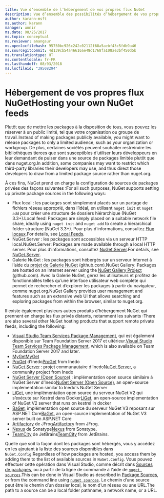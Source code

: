 ```yaml
---
title: Vue d’ensemble de l’hébergement de vos propres flux NuGet
description: Vue d’ensemble des possibilités d’hébergement de vos propres galeries ou flux de packages NuGet localement ou à distance.
author: karann-msft
ms.author: karann
manager: unnir
ms.date: 08/25/2017
ms.topic: conceptual
ms.reviewer: anangaur
ms.openlocfilehash: 95750bc926c242c02112f68a5aebf43c5fdb9a46
ms.sourcegitcommit: 4d139cb54a46616ae48d1768fa108ae3bf450d5b
ms.translationtype: HT
ms.contentlocale: fr-FR
ms.lasthandoff: 08/03/2018
ms.locfileid: "39508294"
---
```

# <a name="hosting-your-own-nuget-feeds"></a><span data-ttu-id="119f0-103">Hébergement de vos propres flux NuGet</span><span class="sxs-lookup"><span data-stu-id="119f0-103">Hosting your own NuGet feeds</span></span>

<span data-ttu-id="119f0-104">Plutôt que de mettre les packages à la disposition de tous, vous pouvez les réserver à un public limité, tel que votre organisation ou groupe de travail.</span><span class="sxs-lookup"><span data-stu-id="119f0-104">Instead of making packages publicly available, you might want to release packages to only a limited audience, such as your organization or workgroup.</span></span> <span data-ttu-id="119f0-105">De plus, certaines sociétés peuvent souhaiter restreindre les bibliothèques tierces que sont susceptibles d’utiliser leurs développeurs en leur demandant de puiser dans une source de packages limitée plutôt que dans nuget.org.</span><span class="sxs-lookup"><span data-stu-id="119f0-105">In addition, some companies may want to restrict which third-party libraries their developers may use, and thus direct those developers to draw from a limited package source rather than nuget.org.</span></span>

<span data-ttu-id="119f0-106">À ces fins, NuGet prend en charge la configuration de sources de packages privées des façons suivantes :</span><span class="sxs-lookup"><span data-stu-id="119f0-106">For all such purposes, NuGet supports setting up private package sources in the following ways:</span></span>

- <span data-ttu-id="119f0-107">Flux local : les packages sont simplement placés sur un partage de fichiers réseau approprié, dans l’idéal, en utilisant `nuget init` et `nuget add` pour créer une structure de dossiers hiérarchique (NuGet 3.3+).</span><span class="sxs-lookup"><span data-stu-id="119f0-107">Local feed: Packages are simply placed on a suitable network file share, ideally using `nuget init` and `nuget add` to create a hierarchical folder structure (NuGet 3.3+).</span></span> <span data-ttu-id="119f0-108">Pour plus d’informations, consultez [Flux locaux](../hosting-packages/local-feeds.md).</span><span class="sxs-lookup"><span data-stu-id="119f0-108">For details, see [Local Feeds](../hosting-packages/local-feeds.md).</span></span>
- <span data-ttu-id="119f0-109">NuGet.Server : les packages sont accessibles via un serveur HTTP local.</span><span class="sxs-lookup"><span data-stu-id="119f0-109">NuGet.Server: Packages are made available through a local HTTP server.</span></span> <span data-ttu-id="119f0-110">Pour plus d’informations, consultez [NuGet.Server](../hosting-packages/nuget-server.md).</span><span class="sxs-lookup"><span data-stu-id="119f0-110">For details, see [NuGet.Server](../hosting-packages/nuget-server.md).</span></span>
- <span data-ttu-id="119f0-111">Galerie NuGet : les packages sont hébergés sur un serveur Internet à l’aide du [projet de Galerie NuGet](https://github.com/NuGet/NuGetGallery#build-and-run-the-gallery-in-arbitrary-number-easy-steps) (github.com).</span><span class="sxs-lookup"><span data-stu-id="119f0-111">NuGet Gallery: Packages are hosted on an Internet server using the [NuGet Gallery Project](https://github.com/NuGet/NuGetGallery#build-and-run-the-gallery-in-arbitrary-number-easy-steps) (github.com).</span></span> <span data-ttu-id="119f0-112">Avec la Galerie NuGet, gérez les utilisateurs et profitez de fonctionnalités telles qu’une interface utilisateur web complète qui permet de rechercher et d’explorer les packages à partir du navigateur, comme nuget.org.</span><span class="sxs-lookup"><span data-stu-id="119f0-112">NuGet Gallery provides user management and features such as an extensive web UI that allows searching and exploring packages from within the browser, similar to nuget.org.</span></span>

<span data-ttu-id="119f0-113">Il existe également plusieurs autres produits d’hébergement NuGet qui prennent en charge les flux privés distants, notamment les suivants :</span><span class="sxs-lookup"><span data-stu-id="119f0-113">There are also several other NuGet hosting products that support remote private feeds, including the following:</span></span>

- <span data-ttu-id="119f0-114">[Visual Studio Team Services Package Management](https://www.visualstudio.com/docs/package/nuget/publish), qui est également disponible sur Team Foundation Server 2017 et ultérieur.</span><span class="sxs-lookup"><span data-stu-id="119f0-114">[Visual Studio Team Services Package Management](https://www.visualstudio.com/docs/package/nuget/publish), which is also available on Team Foundation Server 2017 and later.</span></span>
- [<span data-ttu-id="119f0-115">MyGet</span><span class="sxs-lookup"><span data-stu-id="119f0-115">MyGet</span></span>](http://myget.org)
- <span data-ttu-id="119f0-116">[ProGet](http://inedo.com/proget) d’Inedo</span><span class="sxs-lookup"><span data-stu-id="119f0-116">[ProGet](http://inedo.com/proget) from Inedo</span></span>
- <span data-ttu-id="119f0-117">[NuGet Server](http://nugetserver.net/) : projet communautaire d’Inedo</span><span class="sxs-lookup"><span data-stu-id="119f0-117">[NuGet Server](http://nugetserver.net/), a community project from Inedo</span></span>
- <span data-ttu-id="119f0-118">[NuGet Server (Open Source)](http://nuget-server.net) : implémentation open source similaire à NuGet Server d’Inedo</span><span class="sxs-lookup"><span data-stu-id="119f0-118">[NuGet Server (Open Source)](http://nuget-server.net), an open-source implementation similar to Inedo's NuGet Server</span></span>
- <span data-ttu-id="119f0-119">[LiGet](https://github.com/ai-traders/liget), une implémentation open source du serveur NuGet V2 qui s’exécute sur Kestrel dans Docker</span><span class="sxs-lookup"><span data-stu-id="119f0-119">[LiGet](https://github.com/ai-traders/liget), an open-source implementation of NuGet V2 server that runs on kestrel in docker</span></span>
- <span data-ttu-id="119f0-120">[BaGet](https://github.com/loic-sharma/BaGet), implémentation open source du serveur NuGet V3 reposant sur ASP.NET Core</span><span class="sxs-lookup"><span data-stu-id="119f0-120">[BaGet](https://github.com/loic-sharma/BaGet), an open-source implementation of NuGet V3 server built on ASP.NET Core</span></span>
- <span data-ttu-id="119f0-121">[Artifactory](https://www.jfrog.com/artifactory/) de JFrog</span><span class="sxs-lookup"><span data-stu-id="119f0-121">[Artifactory](https://www.jfrog.com/artifactory/) from JFrog.</span></span>
- <span data-ttu-id="119f0-122">[Nexus](http://www.sonatype.org/nexus/) de Sonatype</span><span class="sxs-lookup"><span data-stu-id="119f0-122">[Nexus](http://www.sonatype.org/nexus/) from Sonatype.</span></span>
- <span data-ttu-id="119f0-123">[TeamCity](https://www.jetbrains.com/teamcity/) de JetBrains</span><span class="sxs-lookup"><span data-stu-id="119f0-123">[TeamCity](https://www.jetbrains.com/teamcity/) from JetBrains.</span></span>

<span data-ttu-id="119f0-124">Quelle que soit la façon dont les packages sont hébergés, vous y accédez en les ajoutant à la liste des sources disponibles dans `NuGet.Config`.</span><span class="sxs-lookup"><span data-stu-id="119f0-124">Regardless of how packages are hosted, you access them by adding them to the list of available sources in `NuGet.Config`.</span></span> <span data-ttu-id="119f0-125">Vous pouvez effectuer cette opération dans Visual Studio, comme décrit dans [Sources de packages](../tools/package-manager-ui.md#package-sources), ou à partir de la ligne de commande à l’aide de [`nuget sources`](../tools/cli-ref-sources.md).</span><span class="sxs-lookup"><span data-stu-id="119f0-125">This can be done in Visual Studio as described in [Package Sources](../tools/package-manager-ui.md#package-sources), or from the command line using [`nuget sources`](../tools/cli-ref-sources.md).</span></span> <span data-ttu-id="119f0-126">Le chemin d’une source peut être le chemin d’un dossier local, le nom d’un réseau ou une URL.</span><span class="sxs-lookup"><span data-stu-id="119f0-126">The path to a source can be a local folder pathname, a network name, or a URL.</span></span>
